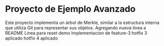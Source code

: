 # Proyecto de Ejemplo Avanzado

Este proyecto implementa un árbol de Merkle, similar a la estructura interna que utiliza Git para representar sus objetos.
Agregando nueva linea a README
Linea para reset demo
Implementacion de feature-3
hotfix 3 aplicado
hotfix 4 aplicado

